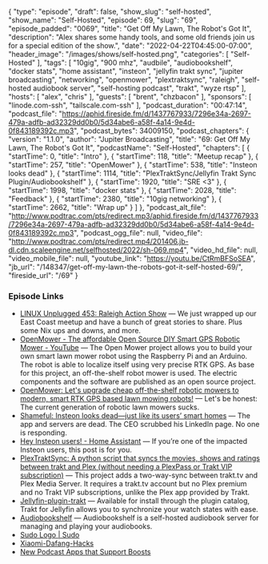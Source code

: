 {
  "type": "episode",
  "draft": false,
  "show_slug": "self-hosted",
  "show_name": "Self-Hosted",
  "episode": 69,
  "slug": "69",
  "episode_padded": "0069",
  "title": "Get Off My Lawn, The Robot's Got It",
  "description": "Alex shares some handy tools, and some old friends join us for a special edition of the show.",
  "date": "2022-04-22T04:45:00-07:00",
  "header_image": "/images/shows/self-hosted.png",
  "categories": [
    "Self-Hosted"
  ],
  "tags": [
    "10gig",
    "900 mhz",
    "audbile",
    "audiobookshelf",
    "docker stats",
    "home assistant",
    "insteon",
    "jellyfin trakt sync",
    "jupiter broadcasting",
    "networking",
    "openmower",
    "plextraktsync",
    "raleigh",
    "self-hosted audiobook server",
    "self-hosting podcast",
    "trakt",
    "wyze rtsp"
  ],
  "hosts": [
    "alex",
    "chris"
  ],
  "guests": [
    "brent",
    "chzbacon"
  ],
  "sponsors": [
    "linode.com-ssh",
    "tailscale.com-ssh"
  ],
  "podcast_duration": "00:47:14",
  "podcast_file": "https://aphid.fireside.fm/d/1437767933/7296e34a-2697-479a-adfb-ad32329dd0b0/5d34abe6-a58f-4a14-9e4d-0f843189392c.mp3",
  "podcast_bytes": 34009150,
  "podcast_chapters": {
    "version": "1.1.0",
    "author": "Jupiter Broadcasting",
    "title": "69: Get Off My Lawn, The Robot's Got It",
    "podcastName": "Self-Hosted",
    "chapters": [
      {
        "startTime": 0,
        "title": "Intro"
      },
      {
        "startTime": 118,
        "title": "Meetup recap"
      },
      {
        "startTime": 257,
        "title": "OpenMower"
      },
      {
        "startTime": 538,
        "title": "Insteon looks dead"
      },
      {
        "startTime": 1114,
        "title": "PlexTraktSync/Jellyfin Trakt Sync Plugin/Audiobookshelf"
      },
      {
        "startTime": 1920,
        "title": "SRE <3"
      },
      {
        "startTime": 1998,
        "title": "docker stats"
      },
      {
        "startTime": 2028,
        "title": "Feedback"
      },
      {
        "startTime": 2380,
        "title": "10gig networking"
      },
      {
        "startTime": 2662,
        "title": "Wrap up"
      }
    ]
  },
  "podcast_alt_file": "http://www.podtrac.com/pts/redirect.mp3/aphid.fireside.fm/d/1437767933/7296e34a-2697-479a-adfb-ad32329dd0b0/5d34abe6-a58f-4a14-9e4d-0f843189392c.mp3",
  "podcast_ogg_file": null,
  "video_file": "http://www.podtrac.com/pts/redirect.mp4/201406.jb-dl.cdn.scaleengine.net/selfhosted/2022/sh-069.mp4",
  "video_hd_file": null,
  "video_mobile_file": null,
  "youtube_link": "https://youtu.be/CtRmBFSoSEA",
  "jb_url": "/148347/get-off-my-lawn-the-robots-got-it-self-hosted-69/",
  "fireside_url": "/69"
}


### Episode Links

  * [LINUX Unplugged 453: Raleigh Action Show](https://linuxunplugged.com/453 "LINUX Unplugged 453: Raleigh Action Show") — We just wrapped up our East Coast meetup and have a bunch of great stories to share. Plus some Nix ups and downs, and more.
  * [OpenMower - The affordable Open Source DIY Smart GPS Robotic Mower - YouTube](https://www.youtube.com/watch?v=BSF04i3zNGw "OpenMower - The affordable Open Source DIY Smart GPS Robotic Mower - YouTube") — The Open Mower project allows you to build your own smart lawn mower robot using the Raspberry Pi and an Arduino. The robot is able to localize itself using very precise RTK GPS. As base for this project, an off-the-shelf robot mower is used. The electric components and the software are published as an open source project.
  * [OpenMower: Let's upgrade cheap off-the-shelf robotic mowers to modern, smart RTK GPS based lawn mowing robots!](https://github.com/ClemensElflein/OpenMower "OpenMower: Let's upgrade cheap off-the-shelf robotic mowers to modern, smart RTK GPS based lawn mowing robots!") — Let's be honest: The current generation of robotic lawn mowers sucks.
  * [Shameful: Insteon looks dead—just like its users’ smart homes](https://arstechnica.com/gadgets/2022/04/shameful-insteon-looks-dead-just-like-its-users-smart-homes/ "Shameful: Insteon looks dead—just like its users’ smart homes") — The app and servers are dead. The CEO scrubbed his LinkedIn page. No one is responding. 
  * [Hey Insteon users! - Home Assistant](https://www.home-assistant.io/blog/2022/04/19/for-insteon-users/ "Hey Insteon users! - Home Assistant") — If you’re one of the impacted Insteon users, this post is for you. 
  * [PlexTraktSync: A python script that syncs the movies, shows and ratings between trakt and Plex (without needing a PlexPass or Trakt VIP subscription)](https://github.com/Taxel/PlexTraktSync "PlexTraktSync: A python script that syncs the movies, shows and ratings between trakt and Plex \(without needing a PlexPass or Trakt VIP subscription\)") — This project adds a two-way-sync between trakt.tv and Plex Media Server. It requires a trakt.tv account but no Plex premium and no Trakt VIP subscriptions, unlike the Plex app provided by Trakt.
  * [Jellyfin-plugin-trakt](https://github.com/jellyfin/jellyfin-plugin-trakt/ "Jellyfin-plugin-trakt") — Available for install through the plugin catalog, Trakt for Jellyfin allows you to synchronize your watch states with ease.
  * [Audiobookshelf](https://github.com/advplyr/audiobookshelf "Audiobookshelf") — Audiobookshelf is a self-hosted audiobook server for managing and playing your audiobooks. 
  * [Sudo Logo | Sudo](https://www.sudo.ws/about/logo/ "Sudo Logo | Sudo")
  * [Xiaomi-Dafang-Hacks](https://github.com/EliasKotlyar/Xiaomi-Dafang-Hacks "Xiaomi-Dafang-Hacks")
  * [New Podcast Apps that Support Boosts](https://podcastindex.org/apps?elements=Boostagrams "New Podcast Apps that Support Boosts")


